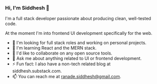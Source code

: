 ### Hi, I'm Siddhesh 👋

I'm a full stack developer passionate about producing clean, well-tested code. 

At the moment I'm into frontend UI development specifically for the web.

- 🔭 I'm looking for full stack roles and working on personal projects.
- 🌱 I'm learning React and the MERN stack.
- 👯 I'd like to collaborate on any open source tools.
- 💬 Ask me about anything related to UI or frontend development.
- ⚡ Fun fact: I also have a non-tech related blog at siddhesh.substack.com.
- 📫 You can reach me at ranade.siddhesh@gmail.com.
